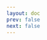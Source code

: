 ```yaml
---
layout: doc
prev: false
next: false
---
```


<CustomItemBox :item="{
  name: '诡异料理',
  icon: '/wiki/item/cooked_monster_meat.png',
  type: '料理',
  description: '',
  params: {
    stack: 1,
    durability: -1 
  },
  obtain: {
    found: [],
    npc: [],
    shop: [],
    gardening: []
  }
}" />

